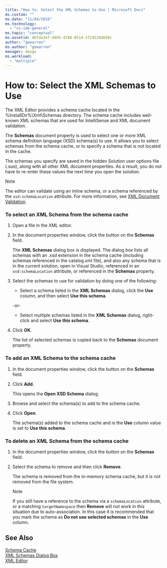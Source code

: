 ```yaml
---
title: "How to: Select the XML Schemas to Use | Microsoft Docs"
ms.custom: ""
ms.date: "11/04/2016"
ms.technology: 
  - "vs-ide-general"
ms.topic: "conceptual"
ms.assetid: d6fda3ef-d465-4788-8514-2f2d528d658c
author: "gewarren"
ms.author: "gewarren"
manager: douge
ms.workload: 
  - "multiple"
---
```

# How to: Select the XML Schemas to Use
The XML Editor provides a schema cache located in the %InstallDir%\Xml\Schemas directory. The schema cache includes well-known XML schemas that are used for IntelliSense and XML document validation.  
  
 The **Schemas** document property is used to select one or more XML schema definition language (XSD) schema(s) to use. It allows you to select schemas from the schema cache, or to specify a schema that is not located in the cache.  
  
 The schemas you specify are saved in the hidden Solution user options file (.suo), along with all other XML document properties. As a result, you do not have to re-enter these values the next time you open the solution.  
  
> [!NOTE]
>  The editor can validate using an inline schema, or a schema referenced by the `xsd:schemaLocation` attribute. For more information, see [XML Document Validation](../xml-tools/xml-document-validation.md).  
  
### To select an XML Schema from the schema cache  
  
1.  Open a file in the XML editor.  
  
2.  In the document properties window, click the button on the **Schemas** field.  
  
     The **XML Schemas** dialog box is displayed. The dialog box lists all schemas with an .xsd extension in the schema cache (including schemas referenced in the catalog.xml file), and also any schema that is in the current solution, open in Visual Studio, referenced in an `xsd:schemaLocation` attribute, or referenced in the **Schemas** property.  
  
3.  Select the schemas to use for validation by doing one of the following:  
  
    -   Select a schema listed in the **XML Schemas** dialog, click the **Use** column, and then select **Use this schema**.  
  
     -or-  
  
    -   Select multiple schemas listed in the **XML Schemas** dialog, right-click and select **Use this schema**.  
  
4.  Click **OK**.  
  
     The list of selected schemas is copied back to the **Schemas** document property.  
  
### To add an XML Schema to the schema cache  
  
1.  In the document properties window, click the button on the **Schemas** field.  
  
2.  Click **Add**.  
  
     This opens the **Open XSD Schema** dialog.  
  
3.  Browse and select the schema(s) to add to the schema cache.  
  
4.  Click **Open**.  
  
     The schema(s) added to the schema cache and is the **Use** column value is set to **Use this schema**.  
  
### To delete an XML Schema from the schema cache  
  
1.  In the document properties window, click the button on the **Schemas** field.  
  
2.  Select the schema to remove and then click **Remove**.  
  
     The schema is removed from the in-memory schema cache, but it is not removed from the file system.  
  
    > [!NOTE]
    >  If you still have a reference to the schema via a `schemaLocation` attribute, or a matching `targetNamespace` then **Remove** will not work in this situation due to auto-association. In this case it is recommended that you mark the schema as **Do not use selected schemas** in the **Use** column.  
  
## See Also  
 [Schema Cache](../xml-tools/schema-cache.md)   
 [XML Schemas Dialog Box](../xml-tools/xml-schemas-dialog-box.md)   
 [XML Editor](../xml-tools/xml-editor.md)